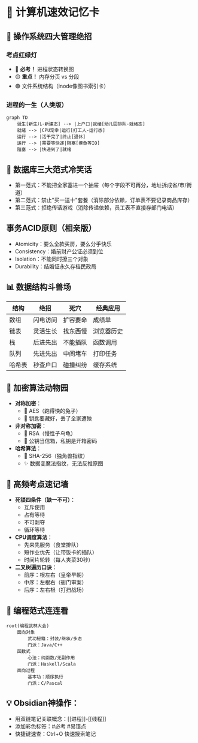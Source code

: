 # 🚀 计算机速效记忆卡

## 🌈 操作系统四大管理绝招

### 考点红绿灯
- 🔴 **必考！** 进程状态转换图  
- 🟡 **重点！** 内存分页 vs 分段  
- 🟢 文件系统结构（inode像图书索引卡）

### 进程的一生（人类版）
```mermaid
graph TD
    诞生[新生儿-新建态] --> |上户口|就绪[幼儿园排队-就绪态]
    就绪 --> |CPU宠幸|运行[打工人-运行态]
    运行 --> |活干完了|终止[退休]
    运行 --> |需要等快递|阻塞[摸鱼等IO]
    阻塞 --> |快递到了|就绪
```

## 🧮 数据库三大范式冷笑话
- 第一范式：不能把全家塞进一个抽屉（每个字段不可再分，地址拆成省/市/街道）
- 第二范式：禁止"买一送十"套餐（消除部分依赖，订单表不要记录商品库存）
- 第三范式：拒绝传话游戏（消除传递依赖，员工表不直接存部门电话）

## 事务ACID原则（相亲版）
- Atomicity：要么全款买房，要么分手快乐
- Consistency：婚前财产公证必须到位
- Isolation：不能同时撩三个对象
- Durability：结婚证永久存档民政局

## 📊 数据结构斗兽场
| 结构 | 绝招 | 死穴 | 经典应用 |
| ---- | ---- | ---- | ---- |
| 数组 | 闪电访问 | 扩容要命 | 成绩单 |
| 链表 | 灵活生长 | 找东西慢 | 浏览器历史 |
| 栈 | 后进先出 | 不能插队 | 函数调用 |
| 队列 | 先进先出 | 中间堵车 | 打印任务 |
| 哈希表 | 秒查户口 | 碰撞纠纷 | 缓存系统 |

## 🔐 加密算法动物园
- **对称加密**：
    - 🐇 AES（跑得快的兔子）
    - 🔑 钥匙要藏好，丢了全家遭殃
- **非对称加密**：
    - 🐢 RSA（慢性子乌龟）
    - 🔑 公钥当信箱，私钥是开箱密码
- **哈希算法**：
    - 🦄 SHA-256（独角兽指纹）
    - ✨ 数据变魔法指纹，无法反推原图

## 🚩 高频考点速记墙
- **死锁四条件（缺一不可）**：
    - 互斥使用
    - 占有等待
    - 不可剥夺
    - 循环等待
- **CPU调度算法**：
    - 先来先服务（食堂排队）
    - 短作业优先（让带饭卡的插队）
    - 时间片轮转（每人夹菜30秒）
- **二叉树遍历口诀**：
    - 前序：根左右（皇帝早朝）
    - 中序：左根右（衙门审案）
    - 后序：左右根（打扫战场）

## 🧩 编程范式连连看
```mindmap
root(编程武林大会)
    面向对象
        武功秘籍：封装/继承/多态
        门派：Java/C++
    函数式
        心法：纯函数/无副作用
        门派：Haskell/Scala
    面向过程
        基本功：顺序执行
        门派：C/Pascal
```

## 💡 Obsidian神操作：
- 用双链笔记关联概念：[[进程]]-[[线程]]
- 添加彩色标签：#必考 #易错点
- 快捷键速查：Ctrl+O 快速搜索笔记 